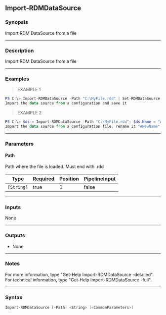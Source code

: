 Import-RDMDataSource
--------------------

### Synopsis
Import RDM DataSource from a file

---

### Description

Import RDM DataSource from a file

---

### Examples
> EXAMPLE 1

```PowerShell
PS C:\> Import-RDMDataSource -Path "C:\MyFile.rdd" | Set-RDMDataSource
Import the data source from a configuration and save it
```
> EXAMPLE 2

```PowerShell
PS C:\> $ds = Import-RDMDataSource -Path "C:\MyFile.rdd"; $ds.Name = "ANewName"; Set-RDMDataSource -DataSource $ds
Import the data source from a configuration file, rename it "ANewName" and save it
```

---

### Parameters
#### **Path**
Path where the file is loaded. Must end with .rdd

|Type      |Required|Position|PipelineInput|
|----------|--------|--------|-------------|
|`[String]`|true    |1       |false        |

---

### Inputs
None

---

### Outputs
* None

---

### Notes
For more information, type "Get-Help Import-RDMDataSource -detailed". For technical information, type "Get-Help Import-RDMDataSource -full".

---

### Syntax
```PowerShell
Import-RDMDataSource [-Path] <String> [<CommonParameters>]
```
